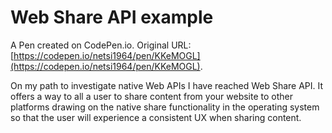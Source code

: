 # Web Share API example

A Pen created on CodePen.io. Original URL: [https://codepen.io/netsi1964/pen/KKeMOGL](https://codepen.io/netsi1964/pen/KKeMOGL).

On my path to investigate native Web APIs I have reached Web Share API.
It offers a way to all a user to share content from your website to other platforms drawing on the native share functionality  in the operating system so that the user will experience a consistent UX when sharing content.